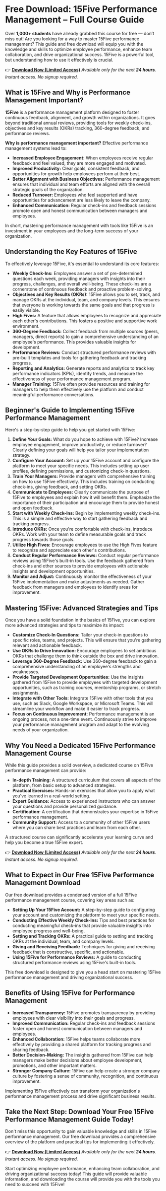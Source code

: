 # Free Download: 15Five Performance Management – Full Course Guide

Over **1,000+ students** have already grabbed this course for free — don’t miss out! Are you looking for a way to master 15Five performance management? This guide and free download will equip you with the knowledge and skills to optimize employee performance, enhance team collaboration, and drive organizational success. 15Five is a powerful tool, but understanding how to use it effectively is crucial.

👉 [**Download Now (Limited Access)**](https://udemywork.com/15five-performance-management)
_Available only for the next **24 hours**. Instant access. No signup required._

## What is 15Five and Why is Performance Management Important?

**15Five** is a performance management platform designed to foster continuous feedback, alignment, and growth within organizations. It goes beyond traditional annual reviews, providing tools for weekly check-ins, objectives and key results (OKRs) tracking, 360-degree feedback, and performance reviews.

**Why is performance management important?** Effective performance management systems lead to:

*   **Increased Employee Engagement:** When employees receive regular feedback and feel valued, they are more engaged and motivated.
*   **Improved Productivity:** Clear goals, consistent feedback, and opportunities for growth help employees perform at their best.
*   **Better Alignment with Business Objectives:** Performance management ensures that individual and team efforts are aligned with the overall strategic goals of the organization.
*   **Reduced Turnover:** Employees who feel supported and have opportunities for advancement are less likely to leave the company.
*   **Enhanced Communication:** Regular check-ins and feedback sessions promote open and honest communication between managers and employees.

In short, mastering performance management with tools like 15Five is an investment in your employees and the long-term success of your organization.

## Understanding the Key Features of 15Five

To effectively leverage 15Five, it's essential to understand its core features:

*   **Weekly Check-Ins:** Employees answer a set of pre-determined questions each week, providing managers with insights into their progress, challenges, and overall well-being. These check-ins are a cornerstone of continuous feedback and proactive problem-solving.
*   **Objectives and Key Results (OKRs):** 15Five allows you to set, track, and manage OKRs at the individual, team, and company levels. This ensures that everyone is working towards the same goals and that progress is easily visible.
*   **High Fives:** A feature that allows employees to recognize and appreciate each other's contributions. This fosters a positive and supportive work environment.
*   **360-Degree Feedback:** Collect feedback from multiple sources (peers, managers, direct reports) to gain a comprehensive understanding of an employee's performance. This provides valuable insights for development.
*   **Performance Reviews:** Conduct structured performance reviews with pre-built templates and tools for gathering feedback and tracking progress.
*   **Reporting and Analytics:** Generate reports and analytics to track key performance indicators (KPIs), identify trends, and measure the effectiveness of your performance management program.
*   **Manager Training:** 15Five often provides resources and training for managers to help them effectively use the platform and conduct meaningful performance conversations.

## Beginner's Guide to Implementing 15Five Performance Management

Here's a step-by-step guide to help you get started with 15Five:

1.  **Define Your Goals:** What do you hope to achieve with 15Five? Increase employee engagement, improve productivity, or reduce turnover? Clearly defining your goals will help you tailor your implementation strategy.
2.  **Configure Your Account:** Set up your 15Five account and configure the platform to meet your specific needs. This includes setting up user profiles, defining permissions, and customizing check-in questions.
3.  **Train Your Managers:** Provide managers with comprehensive training on how to use 15Five effectively. This includes training on conducting check-ins, giving feedback, and setting OKRs.
4.  **Communicate to Employees:** Clearly communicate the purpose of 15Five to employees and explain how it will benefit them. Emphasize the importance of their participation and encourage them to provide honest and open feedback.
5.  **Start with Weekly Check-Ins:** Begin by implementing weekly check-ins. This is a simple and effective way to start gathering feedback and tracking progress.
6.  **Introduce OKRs:** Once you're comfortable with check-ins, introduce OKRs. Work with your team to define measurable goals and track progress towards those goals.
7.  **Utilize High Fives:** Encourage employees to use the High Fives feature to recognize and appreciate each other's contributions.
8.  **Conduct Regular Performance Reviews:** Conduct regular performance reviews using 15Five's built-in tools. Use the feedback gathered from check-ins and other sources to provide employees with actionable insights and development opportunities.
9.  **Monitor and Adjust:** Continuously monitor the effectiveness of your 15Five implementation and make adjustments as needed. Gather feedback from managers and employees to identify areas for improvement.

## Mastering 15Five: Advanced Strategies and Tips

Once you have a solid foundation in the basics of 15Five, you can explore more advanced strategies and tips to maximize its impact:

*   **Customize Check-In Questions:** Tailor your check-in questions to specific roles, teams, and projects. This will ensure that you're gathering relevant and actionable feedback.
*   **Use OKRs to Drive Innovation:** Encourage employees to set ambitious OKRs that challenge them to think outside the box and drive innovation.
*   **Leverage 360-Degree Feedback:** Use 360-degree feedback to gain a comprehensive understanding of an employee's strengths and weaknesses.
*   **Provide Targeted Development Opportunities:** Use the insights gathered from 15Five to provide employees with targeted development opportunities, such as training courses, mentorship programs, or stretch assignments.
*   **Integrate with Other Tools:** Integrate 15Five with other tools that you use, such as Slack, Google Workspace, or Microsoft Teams. This will streamline your workflow and make it easier to track progress.
*   **Focus on Continuous Improvement:** Performance management is an ongoing process, not a one-time event. Continuously strive to improve your performance management program and adapt to the evolving needs of your organization.

## Why You Need a Dedicated 15Five Performance Management Course

While this guide provides a solid overview, a dedicated course on 15Five performance management can provide:

*   **In-depth Training:** A structured curriculum that covers all aspects of the platform, from basic setup to advanced strategies.
*   **Practical Exercises:** Hands-on exercises that allow you to apply what you've learned in a real-world setting.
*   **Expert Guidance:** Access to experienced instructors who can answer your questions and provide personalized guidance.
*   **Certification:** A certification that demonstrates your expertise in 15Five performance management.
*   **Community Support:** Access to a community of other 15Five users where you can share best practices and learn from each other.

A structured course can significantly accelerate your learning curve and help you become a true 15Five expert.

👉 [**Download Now (Limited Access)**](https://udemywork.com/15five-performance-management)
_Available only for the next **24 hours**. Instant access. No signup required._

## What to Expect in Our Free 15Five Performance Management Download

Our free download provides a condensed version of a full 15Five performance management course, covering key areas such as:

*   **Setting Up Your 15Five Account:** A step-by-step guide to configuring your account and customizing the platform to meet your specific needs.
*   **Conducting Effective Weekly Check-Ins:** Tips and best practices for conducting meaningful check-ins that provide valuable insights into employee progress and well-being.
*   **Setting and Tracking OKRs:** A practical guide to setting and tracking OKRs at the individual, team, and company levels.
*   **Giving and Receiving Feedback:** Techniques for giving and receiving feedback that is constructive, specific, and actionable.
*   **Using 15Five for Performance Reviews:** A guide to conducting structured performance reviews using 15Five's built-in tools.

This free download is designed to give you a head start on mastering 15Five performance management and driving organizational success.

## Benefits of Using 15Five for Performance Management

*   **Increased Transparency:** 15Five promotes transparency by providing employees with clear visibility into their goals and progress.
*   **Improved Communication:** Regular check-ins and feedback sessions foster open and honest communication between managers and employees.
*   **Enhanced Collaboration:** 15Five helps teams collaborate more effectively by providing a shared platform for tracking progress and sharing feedback.
*   **Better Decision-Making:** The insights gathered from 15Five can help managers make better decisions about employee development, promotions, and other important matters.
*   **Stronger Company Culture:** 15Five can help create a stronger company culture by fostering a sense of community, recognition, and continuous improvement.

Implementing 15Five effectively can transform your organization's performance management process and drive significant business results.

## Take the Next Step: Download Your Free 15Five Performance Management Guide Today!

Don't miss this opportunity to gain valuable knowledge and skills in 15Five performance management. Our free download provides a comprehensive overview of the platform and practical tips for implementing it effectively.

👉 [**Download Now (Limited Access)**](https://udemywork.com/15five-performance-management)
_Available only for the next **24 hours**. Instant access. No signup required._

Start optimizing employee performance, enhancing team collaboration, and driving organizational success today! This guide will provide valuable information, and downloading the course will provide you with the tools you need to succeed with 15Five!
